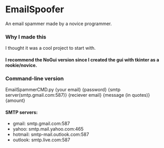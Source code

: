 # EmailSpoofer
An email spammer made by a novice programmer.

### Why I made this
I thought it was a cool project to start with.

#### I recommend the NoGui version since I created the gui with tkinter as a rookie/novice.

### Command-line version
EmailSpammerCMD.py {your email} {password} {smtp server(smtp.gmail.com:587)} {reciever email} {message (in quotes)} {amount}

#### SMTP servers:
- gmail: smtp.gmail.com:587
- yahoo: smtp.mail.yahoo.com:465
- hotmail: smtp-mail.outlook.com:587
- outlook: smtp.live.com:587
